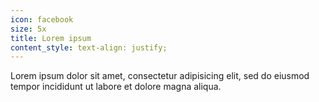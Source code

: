 ```yaml
---
icon: facebook
size: 5x
title: Lorem ipsum
content_style: text-align: justify;
---
```


Lorem ipsum dolor sit amet, consectetur adipisicing elit, sed do eiusmod tempor incididunt ut labore et dolore magna aliqua.
